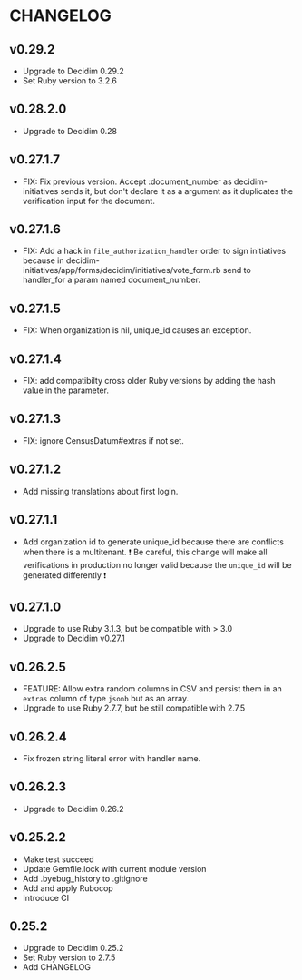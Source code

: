 # CHANGELOG

## v0.29.2
 - Upgrade to Decidim 0.29.2
 - Set Ruby version to 3.2.6

## v0.28.2.0
 - Upgrade to Decidim 0.28

## v0.27.1.7
 - FIX: Fix previous version. Accept :document_number as decidim-initiatives sends it, but don't declare it as a argument as it duplicates the verification input for the document.

## v0.27.1.6
 - FIX: Add a hack in `file_authorization_handler` order to sign initiatives because in decidim-initiatives/app/forms/decidim/initiatives/vote_form.rb send to handler_for a param named document_number.

## v0.27.1.5
 - FIX: When organization is nil, unique_id causes an exception.

## v0.27.1.4
 - FIX: add compatibilty cross older Ruby versions by adding the hash value in the parameter.

## v0.27.1.3
 - FIX: ignore CensusDatum#extras if not set.

## v0.27.1.2
 - Add missing translations about first login.

## v0.27.1.1
 - Add organization id to generate unique_id because there are conflicts when there is a multitenant.
 ❗ Be careful, this change will make all verifications in production no longer valid because the `unique_id` will be generated differently ❗

## v0.27.1.0
 - Upgrade to use Ruby 3.1.3, but be compatible with > 3.0
 - Upgrade to Decidim v0.27.1

## v0.26.2.5
 - FEATURE: Allow extra random columns in CSV and persist them in an `extras` column of type `jsonb` but as an array.
 - Upgrade to use Ruby 2.7.7, but be still compatible with 2.7.5

## v0.26.2.4
 - Fix frozen string literal error with handler name.

## v0.26.2.3
 - Upgrade to Decidim 0.26.2

## v0.25.2.2
- Make test succeed
- Update Gemfile.lock with current module version
- Add .byebug_history to .gitignore
- Add and apply Rubocop
- Introduce CI

## 0.25.2
- Upgrade to Decidim 0.25.2
- Set Ruby version to 2.7.5
- Add CHANGELOG
